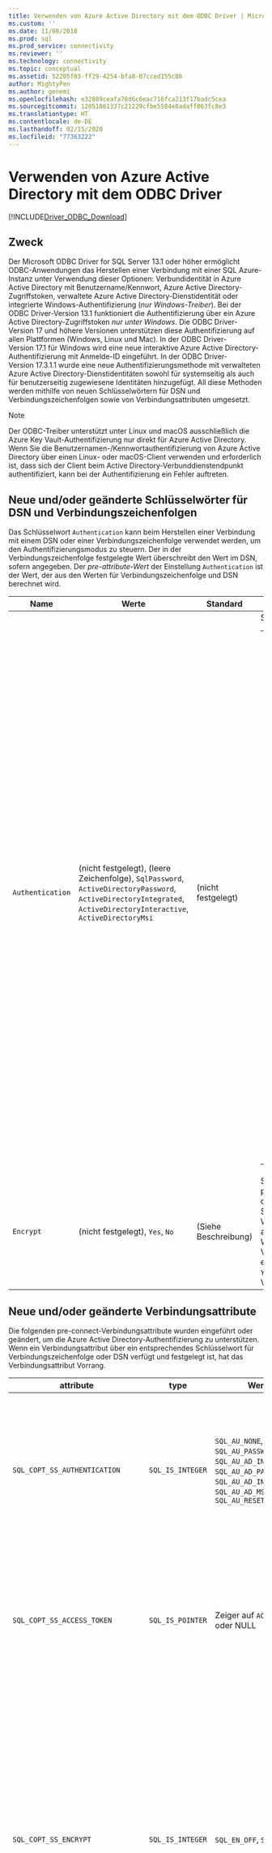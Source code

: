 ```yaml
---
title: Verwenden von Azure Active Directory mit dem ODBC Driver | Microsoft-Dokumentation für SQL Server
ms.custom: ''
ms.date: 11/08/2018
ms.prod: sql
ms.prod_service: connectivity
ms.reviewer: ''
ms.technology: connectivity
ms.topic: conceptual
ms.assetid: 52205f03-ff29-4254-bfa8-07cced155c86
author: MightyPen
ms.author: genemi
ms.openlocfilehash: e32889ceafa78d6c6eac716fca213f17badc5cea
ms.sourcegitcommit: 12051861337c21229cfbe5584e8adaff063fc8e3
ms.translationtype: HT
ms.contentlocale: de-DE
ms.lasthandoff: 02/15/2020
ms.locfileid: "77363222"
---
```

# <a name="using-azure-active-directory-with-the-odbc-driver"></a>Verwenden von Azure Active Directory mit dem ODBC Driver
[!INCLUDE[Driver_ODBC_Download](../../includes/driver_odbc_download.md)]

## <a name="purpose"></a>Zweck

Der Microsoft ODBC Driver for SQL Server 13.1 oder höher ermöglicht ODBC-Anwendungen das Herstellen einer Verbindung mit einer SQL Azure-Instanz unter Verwendung dieser Optionen: Verbundidentität in Azure Active Directory mit Benutzername/Kennwort, Azure Active Directory-Zugriffstoken, verwaltete Azure Active Directory-Dienstidentität oder integrierte Windows-Authentifizierung (_nur Windows-Treiber_). Bei der ODBC Driver-Version 13.1 funktioniert die Authentifizierung über ein Azure Active Directory-Zugriffstoken _nur unter Windows_. Die ODBC Driver-Version 17 und höhere Versionen unterstützen diese Authentifizierung auf allen Plattformen (Windows, Linux und Mac). In der ODBC Driver-Version 17.1 für Windows wird eine neue interaktive Azure Active Directory-Authentifizierung mit Anmelde-ID eingeführt. In der ODBC Driver-Version 17.3.1.1 wurde eine neue Authentifizierungsmethode mit verwalteten Azure Active Directory-Dienstidentitäten sowohl für systemseitig als auch für benutzerseitig zugewiesene Identitäten hinzugefügt. All diese Methoden werden mithilfe von neuen Schlüsselwörtern für DSN und Verbindungszeichenfolgen sowie von Verbindungsattributen umgesetzt.

> [!NOTE]
> Der ODBC-Treiber unterstützt unter Linux und macOS ausschließlich die Azure Key Vault-Authentifizierung nur direkt für Azure Active Directory. Wenn Sie die Benutzernamen-/Kennwortauthentifizierung von Azure Active Directory über einen Linux- oder macOS-Client verwenden und erforderlich ist, dass sich der Client beim Active Directory-Verbunddienstendpunkt authentifiziert, kann bei der Authentifizierung ein Fehler auftreten.

## <a name="new-andor-modified-dsn-and-connection-string-keywords"></a>Neue und/oder geänderte Schlüsselwörter für DSN und Verbindungszeichenfolgen

Das Schlüsselwort `Authentication` kann beim Herstellen einer Verbindung mit einem DSN oder einer Verbindungszeichenfolge verwendet werden, um den Authentifizierungsmodus zu steuern. Der in der Verbindungszeichenfolge festgelegte Wert überschreibt den Wert im DSN, sofern angegeben. Der _pre-attribute-Wert_ der Einstellung `Authentication` ist der Wert, der aus den Werten für Verbindungszeichenfolge und DSN berechnet wird.

|Name|Werte|Standard|BESCHREIBUNG|
|-|-|-|-|
|`Authentication`|(nicht festgelegt), (leere Zeichenfolge), `SqlPassword`, `ActiveDirectoryPassword`, `ActiveDirectoryIntegrated`, `ActiveDirectoryInteractive`, `ActiveDirectoryMsi` |(nicht festgelegt)|Steuert den Authentifizierungsmodus.<table><tr><th>value<th>Beschreibung<tr><td>(nicht festgelegt)<td>Der Authentifizierungsmodus wird durch andere Schlüsselwörter bestimmt (vorhandene ältere Verbindungsoptionen).<tr><td>(leere Zeichenfolge)<td>(Nur Verbindungszeichenfolge.) Überschreibt und löscht einen im DSN festgelegten `Authentication`-Wert.<tr><td>`SqlPassword`<td>Direkte Authentifizierung bei einer SQL Server-Instanz unter Verwendung eines Benutzernamens und eines Kennworts.<tr><td>`ActiveDirectoryPassword`<td>Authentifizierung mit einer Azure Active Directory-Identität unter Verwendung eines Benutzernamens und eines Kennworts.<tr><td>`ActiveDirectoryIntegrated`<td>_Nur Windows-Treiber_. Authentifizierung mit einer Azure Active Directory-Identität unter Verwendung der integrierten Authentifizierung.<tr><td>`ActiveDirectoryInteractive`<td>_Nur Windows-Treiber_. Authentifizierung mit einer Azure Active Directory-Identität unter Verwendung der interaktiven Authentifizierung.<tr><td>`ActiveDirectoryMsi`<td>Authentifizierung mit einer Azure Active Directory-Identität unter Verwendung der Authentifizierung mit einer verwalteten Dienstidentität. Für die Identität, die dem Benutzer zugewiesen wurde, ist die Benutzer-ID auf die Objekt-ID der Benutzeridentität festgelegt.</table>|
|`Encrypt`|(nicht festgelegt), `Yes`, `No`|(Siehe Beschreibung)|Steuert die Verschlüsselung für eine Verbindung. Wenn der pre-attribute-Wert der Einstellung `Authentication` im DSN oder der Verbindungszeichenfolge nicht _none_ lautet, ist der Standardwert `Yes`. Andernfalls ist der Standardwert `No`. Wenn das Attribut `SQL_COPT_SS_AUTHENTICATION` den pre-attribute-Wert `Authentication` überschreibt, legen Sie den Wert von „Encryption“ im DSN, in der Verbindungszeichenfolge oder im Verbindungsattribut explizit fest. Der pre-attribute-Wert von „Encryption“ ist `Yes`, wenn der Wert im DSN oder in der Verbindungszeichenfolge auf `Yes` festgelegt ist.|

## <a name="new-andor-modified-connection-attributes"></a>Neue und/oder geänderte Verbindungsattribute

Die folgenden pre-connect-Verbindungsattribute wurden eingeführt oder geändert, um die Azure Active Directory-Authentifizierung zu unterstützen. Wenn ein Verbindungsattribut über ein entsprechendes Schlüsselwort für Verbindungszeichenfolge oder DSN verfügt und festgelegt ist, hat das Verbindungsattribut Vorrang.

|attribute|type|Werte|Standard|BESCHREIBUNG|
|-|-|-|-|-|
|`SQL_COPT_SS_AUTHENTICATION`|`SQL_IS_INTEGER`|`SQL_AU_NONE`, `SQL_AU_PASSWORD`, `SQL_AU_AD_INTEGRATED`, `SQL_AU_AD_PASSWORD`, `SQL_AU_AD_INTERACTIVE`, `SQL_AU_AD_MSI`, `SQL_AU_RESET`|(nicht festgelegt)|Siehe Beschreibung des `Authentication`-Schlüsselworts weiter oben. `SQL_AU_NONE` wird bereitgestellt, um einen festgelegten `Authentication`-Wert im DSN und/oder der Verbindungszeichenfolge explizit zu überschreiben. `SQL_AU_RESET` hebt die Festlegung des Attributs auf, falls dieses festgelegt war, sodass der DSN- bzw. Verbindungszeichenfolgenwert Vorrang erhalten kann.|
|`SQL_COPT_SS_ACCESS_TOKEN`|`SQL_IS_POINTER`|Zeiger auf `ACCESSTOKEN` oder NULL|NULL|Wenn der Wert ungleich NULL ist, wird hiermit das zu verwendende Azure AD-Zugriffstoken angegeben. Es ist ein Fehler, ein Zugriffstoken und auch die Schlüsselwörter `UID`, `PWD`, `Trusted_Connection` oder `Authentication` für Verbindungszeichenfolgen oder deren äquivalente Attribute anzugeben. <br> **HINWEIS:** Die ODBC Driver-Version 13.1 unterstützt dies nur unter _Windows_.|
|`SQL_COPT_SS_ENCRYPT`|`SQL_IS_INTEGER`|`SQL_EN_OFF`, `SQL_EN_ON`|(Siehe Beschreibung)|Steuert die Verschlüsselung für eine Verbindung. `SQL_EN_OFF` und `SQL_EN_ON` deaktivieren und aktivieren Sie Verschlüsselung bzw. Wenn der pre-attribute-Wert der Einstellung `Authentication` nicht _none_ lautet oder `SQL_COPT_SS_ACCESS_TOKEN` festgelegt ist und `Encrypt` weder im DSN noch in der Verbindungszeichenfolge angegeben wurde, lautet der Standardwert `SQL_EN_ON`. Andernfalls ist der Standardwert `SQL_EN_OFF`. Wenn das Verbindungsattribut `SQL_COPT_SS_AUTHENTICATION` auf einen anderen Wert als _none_ festgelegt ist, legen Sie `SQL_COPT_SS_ENCRYPT` explizit auf den gewünschten Wert fest, wenn `Encrypt` im DSN oder der Verbindungszeichenfolge nicht angegeben war. Der effektive Wert dieses Attributs steuert, [ob die Verschlüsselung für die Verbindung verwendet wird](https://docs.microsoft.com/sql/relational-databases/native-client/features/using-encryption-without-validation).|
|`SQL_COPT_SS_OLDPWD`|\-|\-|\-|Wird mit Azure Active Directory nicht unterstützt, da Kennwortänderungen bei Azure Active Directory-Prinzipalen nicht über eine ODBC-Verbindung durchgeführt werden können. <br><br>Der Ablauf von Kennwörtern bei der SQL Server-Authentifizierung wurde mit SQL Server 2005 eingeführt. Das `SQL_COPT_SS_OLDPWD`-Attribut wurde hinzugefügt, damit der Client sowohl das alte als auch das neue Kennwort für die Verbindung angeben kann. Wenn diese Eigenschaft festgelegt ist, verwendet der Anbieter für die erste Verbindung oder für nachfolgende Verbindungen keinen Verbindungspool, da die Verbindungszeichenfolge das "alte Kennwort" enthält, das inzwischen geändert wurde.|
|`SQL_COPT_SS_INTEGRATED_SECURITY`|`SQL_IS_INTEGER`|`SQL_IS_OFF`,`SQL_IS_ON`|`SQL_IS_OFF`|_Veraltet_. Verwenden Sie stattdessen `SQL_COPT_SS_AUTHENTICATION`, festgelegt auf `SQL_AU_AD_INTEGRATED`. <br><br>Erzwingt die Verwendung der Windows-Authentifizierung (Kerberos unter Linux und macOS) für die Überprüfung des Zugriffs bei der Serveranmeldung. Wenn die Windows-Authentifizierung verwendet wird, ignoriert der Treiber die Werte für Benutzer-ID und Kennwort, die bei der Verarbeitung von `SQLConnect`, `SQLDriverConnect` oder `SQLBrowseConnect` bereitgestellt werden.|

## <a name="ui-additions-for-azure-active-directory-windows-driver-only"></a>Ergänzungen der Benutzeroberfläche für Azure Active Directory (nur Windows-Treiber)

Die Benutzeroberflächen für DSN-Setup und Verbindungen des Treibers wurden um die zusätzlichen Optionen erweitert, die zur Verwendung der Authentifizierung mit Azure AD erforderlich sind.

### <a name="creating-and-editing-dsns-in-the-ui"></a>Erstellen und Bearbeiten von DSNs auf der Benutzeroberfläche

Sie können die neuen Azure AD-Authentifizierungsoptionen verwenden, wenn Sie einen neuen DSN über die Setup-Benutzeroberfläche des Treibers erstellen oder bearbeiten:

`Authentication=ActiveDirectoryIntegrated` für die integrierte Azure Active Directory-Authentifizierung bei SQL Azure

![CreateNewDSN_ADIntegrated.png](windows/CreateNewDSN_ADIntegrated.png)

`Authentication=ActiveDirectoryPassword` für die Azure Active Directory-Authentifizierung bei SQL Azure mit Benutzername und Kennwort

![CreateNewDSN_ADPassword.png](windows/CreateNewDSN_ADPassword.png)

`Authentication=ActiveDirectoryInteractive` für die interaktive Azure Active Directory-Authentifizierung für SQL Azure

![CreateNewDSN_ADInteractive.png](windows/CreateNewDSN_ADInteractive.png)

`Authentication=SqlPassword` für die Authentifizierung bei SQL Server (Azure oder andere Plattform) mit Benutzername/Kennwort

![CreateNewDSN_SQLServer.png](windows/CreateNewDSN_SQLServer.png)

`Trusted_Connection=Yes` für die ältere integrierte Windows-Authentifizierung über SSPI

![CreateNewDSN_winSSPI.png](windows/CreateNewDSN_winSSPI.png)

Die fünf Optionen entsprechen `Trusted_Connection=Yes` (vorhandene ältere integrierte Windows-Authentifizierung nur über SSPI), `Authentication=` `ActiveDirectoryIntegrated`, `SqlPassword`, `ActiveDirectoryPassword` bzw. `ActiveDirectoryInteractive`.

### <a name="sqldriverconnect-prompt-windows-driver-only"></a>SQLDriverConnect-Eingabeaufforderung (nur Windows-Treiber)

Die von SQLDriverConnect angezeigte Eingabeaufforderung, die Informationen zum Abschließen der Verbindung anfordert, enthält drei neue Optionen für die Azure AD-Authentifizierung:

![ServerLogin.png](windows/ServerLogin.png)

Diese Optionen entsprechen den fünf in der Benutzeroberfläche des DSN-Setups enthaltenen Optionen, wie oben beschrieben.

### <a name="example-connection-strings"></a>Exemplarische Verbindungszeichenfolgen
1. SQL Server-Authentifizierung: Legacysyntax. Das Serverzertifikat wird nicht überprüft, und eine Verschlüsselung wird nur verwendet, wenn der Server sie erzwingt. Benutzername und Kennwort werden in der Verbindungszeichenfolge übergeben.
`server=Server;database=Database;UID=UserName;PWD=Password;`
2. SQL-Authentifizierung: neue Syntax. Der Client fordert eine Verschlüsselung an (der Standardwert für `Encrypt` lautet `true`), und das Serverzertifikat wird unabhängig von der Verschlüsselungseinstellung überprüft (sofern `TrustServerCertificate` nicht auf `true` festgelegt ist). Benutzername und Kennwort werden in der Verbindungszeichenfolge übergeben.
 `server=Server;database=Database;UID=UserName;PWD=Password;Authentication=SqlPassword;`
3. Integrierte Windows-Authentifizierung (Kerberos unter Linux und macOS) unter Verwendung von SSPI (bei SQL Server oder SQL IaaS): aktuelle Syntax. Das Serverzertifikat wird nicht überprüft, es sei denn, es wird eine Verschlüsselung verwendet. 
`server=Server;database=Database;Trusted_Connection=yes;`
4. (_Nur Windows-Treiber_.) Integrierte Windows-Authentifizierung mit SSPI (wenn es sich um eine Zieldatenbank in SQL Server oder SQL IaaS handelt): neue Syntax. Der Client fordert eine Verschlüsselung an (der Standardwert für `Encrypt` lautet `true`), und das Serverzertifikat wird unabhängig von der Verschlüsselungseinstellung überprüft (sofern `TrustServerCertificate` nicht auf `true` festgelegt ist). 
`server=Server;database=Database;Authentication=ActiveDirectoryIntegrated;`
5. Azure Active Directory-Authentifizierung mit Benutzername und Kennwort (wenn es sich um eine Zieldatenbank in Azure SQL-Datenbank handelt). Das Serverzertifikat wird unabhängig von der Verschlüsselungseinstellung überprüft (sofern `TrustServerCertificate` nicht auf `true` festgelegt ist). Benutzername und Kennwort werden in der Verbindungszeichenfolge übergeben. 
`server=Server;database=Database;UID=UserName;PWD=Password;Authentication=ActiveDirectoryPassword;`
6. (_Nur Windows-Treiber_.) Integrierte Windows-Authentifizierung mit ADAL – dies umfasst das Abrufen von Windows-Kontoanmeldeinformationen für ein von Azure Active Directory ausgestelltes Zugriffstoken. Vorausgesetzt wird eine Zieldatenbank in Azure SQL-Datenbank. Das Serverzertifikat wird unabhängig von der Verschlüsselungseinstellung überprüft (sofern `TrustServerCertificate` nicht auf `true` festgelegt ist). 
`server=Server;database=Database;Authentication=ActiveDirectoryIntegrated;`
7. (_Nur Windows-Treiber_.) Die interaktive Azure Active Directory-Authentifizierung verwenden die Multi-Factor Authentication-Technologie von Azure zum Einrichten einer Verbindung. In diesem Modus wird durch Bereitstellen der Anmelde-ID ein Dialogfeld für die Azure-Authentifizierung ausgelöst, das dem Benutzer die Eingabe des Kennworts ermöglicht, um die Verbindung einzurichten. Der Benutzername wird in der Verbindungszeichenfolge übergeben.
`server=Server;database=Database;UID=UserName;Authentication=ActiveDirectoryInteractive;`

![WindowsAzureAuth.png](windows/WindowsAzureAuth.png)

8. Die Authentifizierung mit einer verwalteten Azure Active Directory-Dienstidentität verwendet eine systemseitig oder benutzerseitig zugewiesene Identität zur Authentifizierung, um die Verbindung einzurichten. Für die Identität, die dem Benutzer zugewiesen wurde, ist die Benutzer-ID auf die Objekt-ID der Benutzeridentität festgelegt.<br>
Für systemseitig zugewiesene Identität:<br>
`server=Server;database=Database;Authentication=ActiveDirectoryMsi;`<br>
Für eine benutzerseitig zugewiesene Identität mit der Objekt-ID „myObjectId“:<br>
`server=Server;database=Database;UID=myObjectId;Authentication=ActiveDirectoryMsi;`

> [!NOTE] 
>- Wenn Sie die neuen Active Directory-Optionen mit dem Windows-ODBC-Treiber verwenden, stellen Sie sicher, dass die [Active Directory-Authentifizierungsbibliothek für SQL Server](https://go.microsoft.com/fwlink/?LinkID=513072) installiert wurde. Wenn Sie Linux- und macOS-Treiber verwenden, stellen Sie sicher, dass `libcurl` installiert wurde. Für die Treiberversion 17.2 und höher ist dies keine explizite Abhängigkeit, da diese Bibliothek für die anderen Authentifizierungsmethoden oder ODBC-Vorgänge nicht erforderlich ist.
>- Zum Herstellen einer Verbindung mit einem SQL Server-Benutzernamen und dem zugehörigen Kennwort können Sie jetzt die neue `SqlPassword`-Option verwenden, die insbesondere für SQL Azure empfohlen wird, weil sie Verbindungsstandardwerte mit höherer Sicherheit ermöglicht.
>- Um eine Verbindung über den Benutzernamen und das Kennwort eines Azure Active Directory-Kontos herzustellen, geben Sie `Authentication=ActiveDirectoryPassword` in der Verbindungszeichenfolge und die Schlüsselwörter `UID` und `PWD` mit dem Benutzernamen und dem Kennwort an.
>- Zum Herstellen einer Verbindung mit der integrierten Windows- oder der integrierten Active Directory-Authentifizierung (nur Windows) geben Sie `Authentication=ActiveDirectoryIntegrated` in der Verbindungszeichenfolge an. Der Treiber wählt automatisch den richtigen Authentifizierungsmodus aus. `UID` und `PWD` dürfen nicht angegeben werden.
>- Zum Herstellen einer Verbindung mit der interaktiven Active Directory-Authentifizierung (nur Windows) muss `UID` angegeben werden.

## <a name="authenticating-with-an-access-token"></a>Authentifizieren mit einem Zugriffstoken

Das pre-connection-Attribut `SQL_COPT_SS_ACCESS_TOKEN` ermöglicht die Verwendung eines aus Azure AD für die Authentifizierung abgerufenen Zugriffstokens anstelle von Benutzername und Kennwort und umgeht auch die Aushandlung und den Abruf eines Zugriffstokens durch den Treiber. Um ein Zugriffstoken zu verwenden, legen Sie das Verbindungsattribut `SQL_COPT_SS_ACCESS_TOKEN` auf einen Zeiger zu einer `ACCESSTOKEN`-Struktur fest:

~~~
typedef struct AccessToken
{
    DWORD dataSize;
    BYTE data[];
} ACCESSTOKEN;
~~~

`ACCESSTOKEN` ist eine Struktur mit variabler Länge, die aus einem 4 Bytes langen _length_-Wert gefolgt von _length_ Bytes an nicht transparenten Daten besteht, die das Zugriffstoken bilden. Aufgrund der Art und Weise, in der SQL Server Zugriffstoken verarbeitet, muss ein über eine [OAuth 2.0](https://docs.microsoft.com/azure/active-directory/develop/active-directory-authentication-scenarios)-JSON-Antwort abgerufenes Token erweitert werden, sodass jedem Byte ein 0-Füllbyte folgt, ähnlich wie bei einer UCS-2-Zeichenfolge, die nur aus ASCII-Zeichen besteht. Das Token ist jedoch ein nicht transparenter Wert und die in Bytes angegebene Länge darf KEINEN NULL-Terminator enthalten. Aufgrund der erheblichen Einschränkungen in Bezug auf Länge und Format ist diese Authentifizierungsmethode nur programmgesteuert über das Verbindungsattribut `SQL_COPT_SS_ACCESS_TOKEN` verfügbar – es gibt kein entsprechendes Schlüsselwort für DNS oder Verbindungszeichenfolge. Die Verbindungszeichenfolge darf die Schlüsselwörter `UID`, `PWD`, `Authentication` und `Trusted_Connection` nicht enthalten.

> [!NOTE]
> Die ODBC Driver-Version 13.1 unterstützt diese Authentifizierung nur unter _Windows_.

## <a name="azure-active-directory-authentication-sample-code"></a>Azure Active Directory-Authentifizierungsbibliotheken

Das folgende Beispiel zeigt den erforderlichen Code, um mithilfe von Azure Active Directory und Verbindungsschlüsselwörtern eine Verbindung mit SQL Server herzustellen. Beachten Sie, dass der Anwendungscode selbst nicht geändert werden muss. Die Verbindungszeichenfolge bzw. der DSN, sofern verwendet, ist die einzige Änderung, die zum Verwenden von Azure Active Directory zur Authentifizierung erforderlich ist:
~~~
    ...
    SQLCHAR connString[] = "Driver={ODBC Driver 13 for SQL Server};Server={server};UID=myuser;PWD=myPass;Authentication=ActiveDirectoryPassword"
    ...
    SQLDriverConnect(hDbc, NULL, connString, SQL_NTS, NULL, 0, NULL, SQL_DRIVER_NOPROMPT);  
    ...
~~~
Das folgende Beispiel zeigt den erforderlichen Code, um mithilfe der Authentifizierung über Azure Active Directory und Zugriffstoken eine Verbindung mit SQL Server herzustellen. In diesem Fall muss der Anwendungscode geändert werden, um das Zugriffstoken zu verarbeiten und das zugehörige Verbindungsattribut festzulegen.
~~~
    SQLCHAR connString[] = "Driver={ODBC Driver 13 for SQL Server};Server={server}"
    SQLCHAR accessToken[] = "eyJ0eXAiOi..."; // In the format extracted from an OAuth JSON response
    ...
    DWORD dataSize = 2 * strlen(accessToken);
    ACCESSTOKEN *pAccToken = malloc(sizeof(ACCESSTOKEN) + dataSize);
    pAccToken->dataSize = dataSize;
    // Expand access token with padding bytes
    for(int i = 0, j = 0; i < dataSize; i += 2, j++) {
        pAccToken->data[i] = accessToken[j];
        pAccToken->data[i+1] = 0;
    }
    ...
    SQLSetConnectAttr(hDbc, SQL_COPT_SS_ACCESS_TOKEN, (SQLPOINTER)pAccToken, SQL_IS_POINTER);
    SQLDriverConnect(hDbc, NULL, connString, SQL_NTS, NULL, 0, NULL, SQL_DRIVER_NOPROMPT);      
    ...
    free(pAccToken);
~~~
Im Folgenden finden Sie ein Beispiel für eine Verbindungszeichenfolge zur Verwendung mit der interaktiven Azure Active Directory-Authentifizierung. Beachten Sie, dass dieses Beispiel kein PWD-Feld enthält, da das Kennwort über den Bildschirm der Azure-Authentifizierung eingegeben wird.
~~~
SQLCHAR connString[] = "Driver={ODBC Driver 17 for SQL Server};Server={server};UID=myuser;Authentication=ActiveDirectoryInteractive"
~~~
Im Folgenden finden Sie ein Beispiel für eine Verbindungszeichenfolge zur Verwendung mit der Authentifizierung über eine verwaltete Azure Active Directory-Dienstidentität. Beachten Sie, dass die UID für die vom Benutzer zugewiesene Identität auf die Objekt-ID der Benutzeridentität festgelegt ist.
~~~
// For system-assigned identity,
SQLCHAR connString[] = "Driver={ODBC Driver 17 for SQL Server};Server={server};Authentication=ActiveDirectoryMsi"
...
// For user-assigned identity with object ID equals to myObjectId
SQLCHAR connString[] = "Driver={ODBC Driver 17 for SQL Server};Server={server};UID=myObjectId;Authentication=ActiveDirectoryMsi"
~~~

## <a name="see-also"></a>Weitere Informationen
[Tokenbasierte Authentifizierungsunterstützung für Azure SQL DB mithilfe der Azure AD-Authentifizierung](https://blogs.msdn.microsoft.com/sqlsecurity/2016/02/09/token-based-authentication-support-for-azure-sql-db-using-azure-ad-auth)

